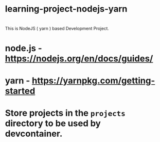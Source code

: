#
# learning-project-nodejs-yarn
#

This is NodeJS ( yarn ) based Development Project.

#
# node.js - https://nodejs.org/en/docs/guides/
# yarn - https://yarnpkg.com/getting-started
#

#
# Store projects in the `projects` directory to be used by devcontainer.
#
